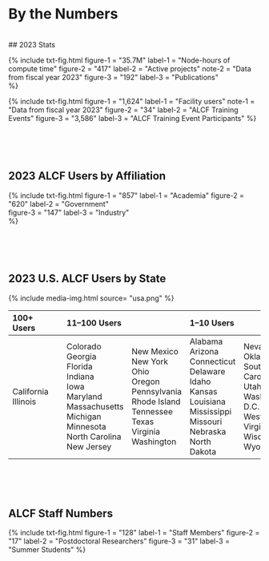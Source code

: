 # By the Numbers



<br>
## 2023 Stats

{%	include txt-fig.html 
  	figure-1 = "35.7M"
	label-1 = "Node-hours of compute time"
	figure-2 = "417"
	label-2 = "Active projects"
	note-2 = "Data from fiscal year 2023"
	figure-3 = "192"
	label-3 = "Publications"	
%}

{%	include txt-fig.html 
	figure-1 = "1,624"
	label-1 = "Facility users"
	note-1 = "Data from fiscal year 2023"
	figure-2 = "34"
	label-2 = "ALCF Training Events"
	figure-3 = "3,586"
	label-3 = "ALCF Training Event Participants"
%}


<br><br><br>
## 2023 ALCF Users by Affiliation

{%	include txt-fig.html 
	  	figure-1 = "857"
		label-1 = "Academia"
		figure-2 = "620"
		label-2 = "Government"	
		figure-3 = "147"
		label-3 = "Industry"	
%}


<br><br><br>
## 2023 U.S. ALCF Users by State

{% include media-img.html
   source= "usa.png"
%}

| 100+ Users | &nbsp; | 11–100 Users | &nbsp; | 1–10 Users | &nbsp; |
|:--|:--|:--|:--|:--|:--|
| California <br> Illinois | &nbsp; | Colorado <br> Georgia <br> Florida <br> Indiana <br> Iowa <br> Maryland <br> Massachusetts <br> Michigan <br> Minnesota <br> North Carolina <br> New Jersey | New Mexico <br> New York <br> Ohio <br> Oregon <br> Pennsylvania <br> Rhode Island <br> Tennessee <br> Texas <br> Virginia <br> Washington | Alabama <br> Arizona <br> Connecticut <br> Delaware <br> Idaho <br> Kansas <br> Louisiana <br> Mississippi <br> Missouri <br> Nebraska <br> North Dakota | Nevada <br> Oklahoma <br> South Carolina <br> Utah <br> Washington D.C. <br> West Virginia <br> Wisconsin <br> Wyoming |


<br><br><br>
## ALCF Staff Numbers

{%	include txt-fig.html 
	figure-1 = "128"
	label-1 = "Staff Members"
  figure-2 = "17"
  label-2 = "Postdoctoral Researchers"
  figure-3 = "31"
	label-3 = "Summer Students"
%}









